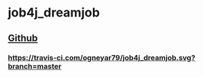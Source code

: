# job4j_dreamjob
## [Github](https://github.com/ogneyar79/job4j_dreamjob "job4j_dreamjob")
### https://travis-ci.com/ogneyar79/job4j_dreamjob.svg?branch=master
